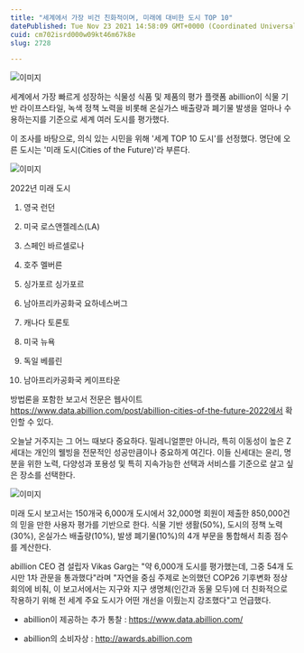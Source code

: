 ```yaml
---
title: "세계에서 가장 비건 친화적이며, 미래에 대비한 도시 TOP 10"
datePublished: Tue Nov 23 2021 14:58:09 GMT+0000 (Coordinated Universal Time)
cuid: cm702isrd000w09kt46m67k8e
slug: 2728

---
```



![이미지](https://cdn.hashnode.com/res/hashnode/image/upload/v1739253315162/57116db2-1d88-4543-b9b9-1b7769bc90ba.jpeg)

세계에서 가장 빠르게 성장하는 식물성 식품 및 제품의 평가 플랫폼 abillion이 식물 기반 라이프스타일, 녹색 정책 노력을 비롯해 온실가스 배출량과 폐기물 발생을 얼마나 수용하는지를 기준으로 세계 여러 도시를 평가했다.

이 조사를 바탕으로, 의식 있는 시민을 위해 '세계 TOP 10 도시'를 선정했다. 명단에 오른 도시는 '미래 도시(Cities of the Future)'라 부른다.

![이미지](https://cdn.hashnode.com/res/hashnode/image/upload/v1739253318216/43099c54-5113-47ea-8f03-a0fba20212d1.png)

2022년 미래 도시

1. 영국 런던

2. 미국 로스앤젤레스(LA)

3. 스페인 바르셀로나

4. 호주 멜버른

5. 싱가포르 싱가포르

6. 남아프리카공화국 요하네스버그

7. 캐나다 토론토

8. 미국 뉴욕

9. 독일 베를린

10. 남아프리카공화국 케이프타운

방법론을 포함한 보고서 전문은 웹사이트 https://www.data.abillion.com/post/abillion-cities-of-the-future-2022에서 확인할 수 있다.

오늘날 거주지는 그 어느 때보다 중요하다. 밀레니얼뿐만 아니라, 특히 이동성이 높은 Z세대는 개인의 웰빙을 전문적인 성공만큼이나 중요하게 여긴다. 이들 신세대는 윤리, 명분을 위한 노력, 다양성과 포용성 및 특히 지속가능한 선택과 서비스를 기준으로 살고 싶은 장소를 선택한다.

![이미지](https://cdn.hashnode.com/res/hashnode/image/upload/v1739253320969/d83fb39c-630d-44f2-b1c5-1894d38df8f5.jpeg)

미래 도시 보고서는 150개국 6,000개 도시에서 32,000명 회원이 제출한 850,000건의 믿을 만한 사용자 평가를 기반으로 한다. 식물 기반 생활(50%), 도시의 정책 노력(30%), 온실가스 배출량(10%), 발생 폐기물(10%)의 4개 부문을 통합해서 최종 점수를 계산한다.

abillion CEO 겸 설립자 Vikas Garg는 "약 6,000개 도시를 평가했는데, 그중 54개 도시만 1차 관문을 통과했다"라며 "자연을 중심 주제로 논의했던 COP26 기후변화 정상회의에 비춰, 이 보고서에서는 지구와 지구 생명체(인간과 동물 모두)에 더 친화적으로 작용하기 위해 전 세계 주요 도시가 어떤 개선을 이뤘는지 강조했다"고 언급했다.

* abillion이 제공하는 추가 통찰 : https://www.data.abillion.com/

* abillion의 소비자상 : http://awards.abillion.com